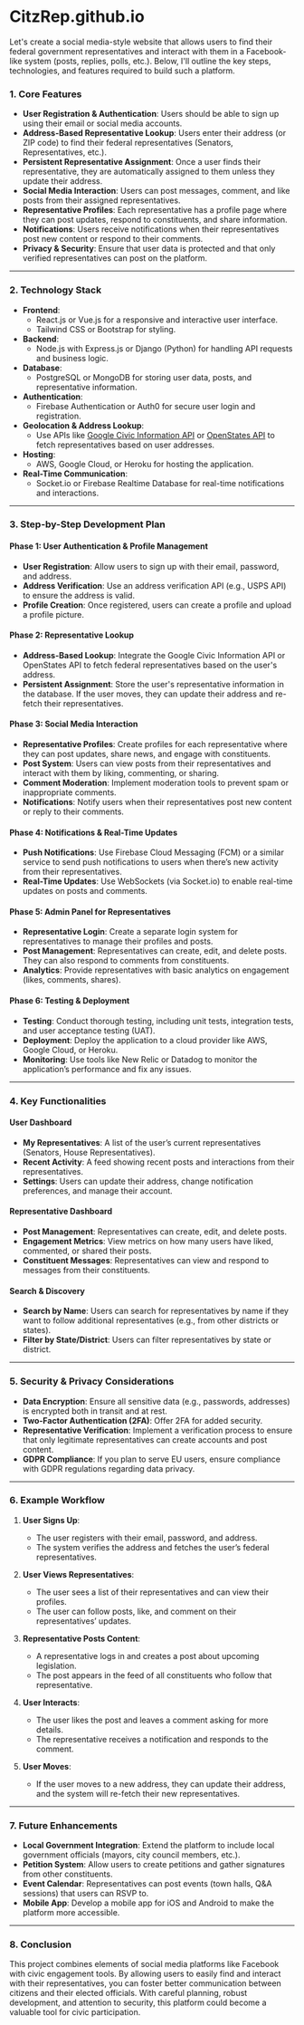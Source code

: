 # CitzRep.github.io

Let's create a social media-style website that allows users to find their federal government 
representatives and interact with them in a Facebook-like system (posts, replies, polls, etc.). 
Below, I'll outline the key steps, technologies, and features required to build such a platform.

### 1. **Core Features**
   - **User Registration & Authentication**: Users should be able to sign up using their email or social media accounts.
   - **Address-Based Representative Lookup**: Users enter their address (or ZIP code) to find their federal representatives (Senators, Representatives, etc.).
   - **Persistent Representative Assignment**: Once a user finds their representative, they are automatically assigned to them unless they update their address.
   - **Social Media Interaction**: Users can post messages, comment, and like posts from their assigned representatives.
   - **Representative Profiles**: Each representative has a profile page where they can post updates, respond to constituents, and share information.
   - **Notifications**: Users receive notifications when their representatives post new content or respond to their comments.
   - **Privacy & Security**: Ensure that user data is protected and that only verified representatives can post on the platform.

---

### 2. **Technology Stack**
   - **Frontend**: 
     - React.js or Vue.js for a responsive and interactive user interface.
     - Tailwind CSS or Bootstrap for styling.
   - **Backend**:
     - Node.js with Express.js or Django (Python) for handling API requests and business logic.
   - **Database**:
     - PostgreSQL or MongoDB for storing user data, posts, and representative information.
   - **Authentication**:
     - Firebase Authentication or Auth0 for secure user login and registration.
   - **Geolocation & Address Lookup**:
     - Use APIs like [Google Civic Information API](https://developers.google.com/civic-information) or [OpenStates API](https://openstates.org/api/) to fetch representatives based on user addresses.
   - **Hosting**:
     - AWS, Google Cloud, or Heroku for hosting the application.
   - **Real-Time Communication**:
     - Socket.io or Firebase Realtime Database for real-time notifications and interactions.

---

### 3. **Step-by-Step Development Plan**

#### **Phase 1: User Authentication & Profile Management**
   - **User Registration**: Allow users to sign up with their email, password, and address.
   - **Address Verification**: Use an address verification API (e.g., USPS API) to ensure the address is valid.
   - **Profile Creation**: Once registered, users can create a profile and upload a profile picture.

#### **Phase 2: Representative Lookup**
   - **Address-Based Lookup**: Integrate the Google Civic Information API or OpenStates API to fetch federal representatives based on the user's address.
   - **Persistent Assignment**: Store the user's representative information in the database. If the user moves, they can update their address and re-fetch their representatives.

#### **Phase 3: Social Media Interaction**
   - **Representative Profiles**: Create profiles for each representative where they can post updates, share news, and engage with constituents.
   - **Post System**: Users can view posts from their representatives and interact with them by liking, commenting, or sharing.
   - **Comment Moderation**: Implement moderation tools to prevent spam or inappropriate comments.
   - **Notifications**: Notify users when their representatives post new content or reply to their comments.

#### **Phase 4: Notifications & Real-Time Updates**
   - **Push Notifications**: Use Firebase Cloud Messaging (FCM) or a similar service to send push notifications to users when there’s new activity from their representatives.
   - **Real-Time Updates**: Use WebSockets (via Socket.io) to enable real-time updates on posts and comments.

#### **Phase 5: Admin Panel for Representatives**
   - **Representative Login**: Create a separate login system for representatives to manage their profiles and posts.
   - **Post Management**: Representatives can create, edit, and delete posts. They can also respond to comments from constituents.
   - **Analytics**: Provide representatives with basic analytics on engagement (likes, comments, shares).

#### **Phase 6: Testing & Deployment**
   - **Testing**: Conduct thorough testing, including unit tests, integration tests, and user acceptance testing (UAT).
   - **Deployment**: Deploy the application to a cloud provider like AWS, Google Cloud, or Heroku.
   - **Monitoring**: Use tools like New Relic or Datadog to monitor the application’s performance and fix any issues.

---

### 4. **Key Functionalities**

#### **User Dashboard**
   - **My Representatives**: A list of the user’s current representatives (Senators, House Representatives).
   - **Recent Activity**: A feed showing recent posts and interactions from their representatives.
   - **Settings**: Users can update their address, change notification preferences, and manage their account.

#### **Representative Dashboard**
   - **Post Management**: Representatives can create, edit, and delete posts.
   - **Engagement Metrics**: View metrics on how many users have liked, commented, or shared their posts.
   - **Constituent Messages**: Representatives can view and respond to messages from their constituents.

#### **Search & Discovery**
   - **Search by Name**: Users can search for representatives by name if they want to follow additional representatives (e.g., from other districts or states).
   - **Filter by State/District**: Users can filter representatives by state or district.

---

### 5. **Security & Privacy Considerations**
   - **Data Encryption**: Ensure all sensitive data (e.g., passwords, addresses) is encrypted both in transit and at rest.
   - **Two-Factor Authentication (2FA)**: Offer 2FA for added security.
   - **Representative Verification**: Implement a verification process to ensure that only legitimate representatives can create accounts and post content.
   - **GDPR Compliance**: If you plan to serve EU users, ensure compliance with GDPR regulations regarding data privacy.

---

### 6. **Example Workflow**

1. **User Signs Up**:
   - The user registers with their email, password, and address.
   - The system verifies the address and fetches the user’s federal representatives.

2. **User Views Representatives**:
   - The user sees a list of their representatives and can view their profiles.
   - The user can follow posts, like, and comment on their representatives’ updates.

3. **Representative Posts Content**:
   - A representative logs in and creates a post about upcoming legislation.
   - The post appears in the feed of all constituents who follow that representative.

4. **User Interacts**:
   - The user likes the post and leaves a comment asking for more details.
   - The representative receives a notification and responds to the comment.

5. **User Moves**:
   - If the user moves to a new address, they can update their address, and the system will re-fetch their new representatives.

---

### 7. **Future Enhancements**
   - **Local Government Integration**: Extend the platform to include local government officials (mayors, city council members, etc.).
   - **Petition System**: Allow users to create petitions and gather signatures from other constituents.
   - **Event Calendar**: Representatives can post events (town halls, Q&A sessions) that users can RSVP to.
   - **Mobile App**: Develop a mobile app for iOS and Android to make the platform more accessible.

---

### 8. **Conclusion**
This project combines elements of social media platforms like Facebook with civic engagement tools. By allowing users to easily find and interact with their representatives, you can foster better communication between citizens and their elected officials. With careful planning, robust development, and attention to security, this platform could become a valuable tool for civic participation.
